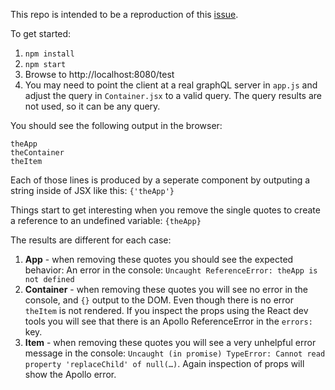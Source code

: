 This repo is intended to be a reproduction of this [issue](https://github.com/apollostack/react-apollo/issues/57).

To get started:

1. `npm install`
2. `npm start`
3. Browse to http://localhost:8080/test
4. You may need to point the client at a real graphQL server in `app.js` and adjust the query in `Container.jsx` to a valid query. The query results are not used, so it can be any query.

You should see the following output in the browser:
```
theApp
theContainer
theItem
```

Each of those lines is produced by a seperate component by outputing a string inside of JSX like this: `{'theApp'}`

Things start to get interesting when you remove the single quotes to create a reference to an undefined variable: `{theApp}`

The results are different for each case:

1. **App** - when removing these quotes you should see the expected behavior: An error in the console: `Uncaught ReferenceError: theApp is not defined`
2. **Container** - when removing these quotes you will see no error in the console, and `{}` output to the DOM. Even though there is no error `theItem` is not rendered. If you inspect the props using the React dev tools you will see that there is an Apollo ReferenceError in the `errors:` key.
3. **Item** - when removing these quotes you will see a very unhelpful error message in the console: `Uncaught (in promise) TypeError: Cannot read property 'replaceChild' of null(…)`. Again inspection of props will show the Apollo error.
